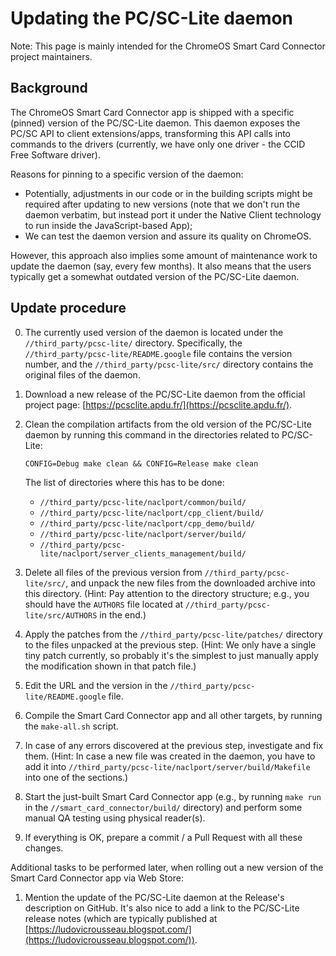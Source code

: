 # Updating the PC/SC-Lite daemon

Note: This page is mainly intended for the ChromeOS Smart Card Connector
project maintainers.


## Background

The ChromeOS Smart Card Connector app is shipped with a specific (pinned)
version of the PC/SC-Lite daemon. This daemon exposes the PC/SC API to client
extensions/apps, transforming this API calls into commands to the drivers
(currently, we have only one driver - the CCID Free Software driver).

Reasons for pinning to a specific version of the daemon:

* Potentially, adjustments in our code or in the building scripts might be
  required after updating to new versions (note that we don't run the daemon
  verbatim, but instead port it under the Native Client technology to run inside
  the JavaScript-based App);
* We can test the daemon version and assure its quality on ChromeOS.

However, this approach also implies some amount of maintenance work to update
the daemon (say, every few months). It also means that the users typically get a
somewhat outdated version of the PC/SC-Lite daemon.


## Update procedure

0. The currently used version of the daemon is located under the
   `//third_party/pcsc-lite/` directory. Specifically, the
   `//third_party/pcsc-lite/README.google` file contains the version number, and
   the `//third_party/pcsc-lite/src/` directory contains the original files of
   the daemon.

1. Download a new release of the PC/SC-Lite daemon from the official project
   page: [https://pcsclite.apdu.fr/](https://pcsclite.apdu.fr/).

2. Clean the compilation artifacts from the old version of the PC/SC-Lite daemon
   by running this command in the directories related to PC/SC-Lite:

   ```shell
   CONFIG=Debug make clean && CONFIG=Release make clean
   ```

   The list of directories where this has to be done:

   * `//third_party/pcsc-lite/naclport/common/build/`
   * `//third_party/pcsc-lite/naclport/cpp_client/build/`
   * `//third_party/pcsc-lite/naclport/cpp_demo/build/`
   * `//third_party/pcsc-lite/naclport/server/build/`
   * `//third_party/pcsc-lite/naclport/server_clients_management/build/`

3. Delete all files of the previous version from `//third_party/pcsc-lite/src/`,
   and unpack the new files from the downloaded archive into this directory.
   (Hint: Pay attention to the directory structure; e.g., you should have the
   `AUTHORS` file located at `//third_party/pcsc-lite/src/AUTHORS` in the end.)

4. Apply the patches from the `//third_party/pcsc-lite/patches/` directory to
   the files unpacked at the previous step. (Hint: We only have a single tiny
   patch currently, so probably it's the simplest to just manually apply the
   modification shown in that patch file.)

5. Edit the URL and the version in the `//third_party/pcsc-lite/README.google`
   file.

6. Compile the Smart Card Connector app and all other targets, by running the
   `make-all.sh` script.

7. In case of any errors discovered at the previous step, investigate and fix
   them. (Hint: In case a new file was created in the daemon, you have to add it
   into `//third_party/pcsc-lite/naclport/server/build/Makefile` into one of the
   sections.)

8. Start the just-built Smart Card Connector app (e.g., by running `make run` in
   the `//smart_card_connector/build/` directory) and perform some manual QA
   testing using physical reader(s).

9. If everything is OK, prepare a commit / a Pull Request with all these
   changes.

Additional tasks to be performed later, when rolling out a new version of the
Smart Card Connector app via Web Store:

1. Mention the update of the PC/SC-Lite daemon at the Release's description on
   GitHub. It's also nice to add a link to the PC/SC-Lite release notes (which
   are typically published at
   [https://ludovicrousseau.blogspot.com/](https://ludovicrousseau.blogspot.com/)).
